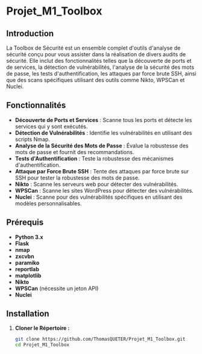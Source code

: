 # Projet_M1_Toolbox

## Introduction

La Toolbox de Sécurité est un ensemble complet d'outils d'analyse de sécurité conçu pour vous assister dans la réalisation de divers audits de sécurité. Elle inclut des fonctionnalités telles que la découverte de ports et de services, la détection de vulnérabilités, l'analyse de la sécurité des mots de passe, les tests d'authentification, les attaques par force brute SSH, ainsi que des scans spécifiques utilisant des outils comme Nikto, WPSCan et Nuclei.

## Fonctionnalités

- **Découverte de Ports et Services** : Scanne tous les ports et détecte les services qui y sont exécutés.
- **Détection de Vulnérabilités** : Identifie les vulnérabilités en utilisant des scripts Nmap.
- **Analyse de la Sécurité des Mots de Passe** : Évalue la robustesse des mots de passe et fournit des recommandations.
- **Tests d'Authentification** : Teste la robustesse des mécanismes d'authentification.
- **Attaque par Force Brute SSH** : Tente des attaques par force brute sur SSH pour tester la robustesse des mots de passe.
- **Nikto** : Scanne les serveurs web pour détecter des vulnérabilités.
- **WPSCan** : Scanne les sites WordPress pour détecter des vulnérabilités.
- **Nuclei** : Scanne pour des vulnérabilités spécifiques en utilisant des modèles personnalisables.

## Prérequis

- **Python 3.x**
- **Flask**
- **nmap**
- **zxcvbn**
- **paramiko**
- **reportlab**
- **matplotlib**
- **Nikto**
- **WPSCan** (nécessite un jeton API)
- **Nuclei**

## Installation

1. **Cloner le Répertoire :**
   ```bash
   git clone https://github.com/ThomasQUETER/Projet_M1_Toolbox.git
   cd Projet_M1_Toolbox
